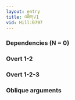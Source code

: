 ```yaml
---
layout: entry
title: འཐིག་√1
vid: Hill:0797
---
```

### Dependencies (N = 0)


### Overt 1-2


### Overt 1-2-3


### Oblique arguments
